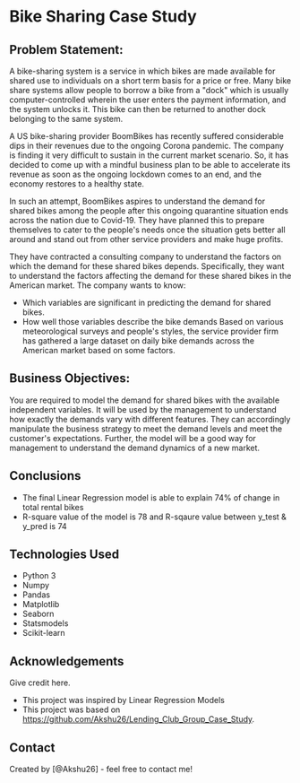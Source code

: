 # Bike Sharing Case Study


## Problem Statement:
A bike-sharing system is a service in which bikes are made available for shared use to individuals on a short term basis for a price or free. Many bike share systems allow people to borrow a bike from a "dock" which is usually computer-controlled wherein the user enters the payment information, and the system unlocks it. This bike can then be returned to another dock belonging to the same system.

A US bike-sharing provider BoomBikes has recently suffered considerable dips in their revenues due to the ongoing Corona pandemic. The company is finding it very difficult to sustain in the current market scenario. So, it has decided to come up with a mindful business plan to be able to accelerate its revenue as soon as the ongoing lockdown comes to an end, and the economy restores to a healthy state.

In such an attempt, BoomBikes aspires to understand the demand for shared bikes among the people after this ongoing quarantine situation ends across the nation due to Covid-19. They have planned this to prepare themselves to cater to the people's needs once the situation gets better all around and stand out from other service providers and make huge profits.

They have contracted a consulting company to understand the factors on which the demand for these shared bikes depends. Specifically, they want to understand the factors affecting the demand for these shared bikes in the American market. The company wants to know:

 * Which variables are significant in predicting the demand for shared bikes.
 * How well those variables describe the bike demands Based on various meteorological surveys and people's styles, the service provider firm has gathered a large dataset on daily bike demands across the American market based on some factors.
<!-- You can include any other section that is pertinent to your problem -->

## Business Objectives:
You are required to model the demand for shared bikes with the available independent variables. It will be used by the management to understand how exactly the demands vary with different features. They can accordingly manipulate the business strategy to meet the demand levels and meet the customer's expectations. Further, the model will be a good way for management to understand the demand dynamics of a new market. 

<!-- You don't have to answer all the questions - just the ones relevant to your project. -->

## Conclusions
- The final Linear Regression model is able to explain 74% of change in total rental bikes
- R-square value of the model is 78 and R-sqaure value between y_test & y_pred is 74

<!-- You don't have to answer all the questions - just the ones relevant to your project. -->

## Technologies Used
- Python 3
- Numpy
- Pandas
- Matplotlib
- Seaborn
- Statsmodels
- Scikit-learn

<!-- As the libraries versions keep on changing, it is recommended to mention the version of library used in this project -->

## Acknowledgements
Give credit here.
- This project was inspired by Linear Regression Models
- This project was based on https://github.com/Akshu26/Lending_Club_Group_Case_Study.


## Contact
Created by [@Akshu26] - feel free to contact me!


<!-- Optional -->
<!-- ## License -->
<!-- This project is open source and available under the [... License](). -->

<!-- You don't have to include all sections - just the one's relevant to your project -->
